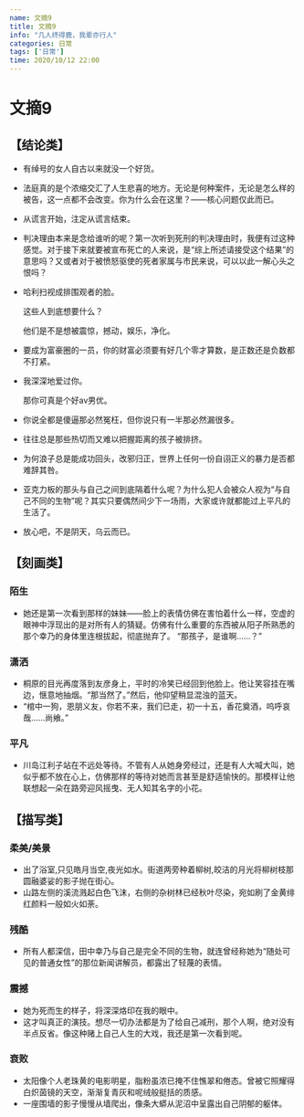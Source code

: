 ```yaml
---
name: 文摘9
title: 文摘9
info: "几人终得鹿，我辈亦行人"
categories: 日常
tags: ['日常']
time: 2020/10/12 22:00
---
```


# 文摘9

## 【结论类】

- 有绰号的女人自古以来就没一个好货。

- 法庭真的是个浓缩交汇了人生悲喜的地方。无论是何种案件，无论是怎么样的被告，这一点都不会改变。你为什么会在这里？——核心问题仅此而已。

- 从谎言开始，注定从谎言结束。

- 判决理由本来是念给谁听的呢？第一次听到死刑的判决理由时，我便有过这种感觉。对于接下来就要被宣布死亡的人来说，是“综上所述请接受这个结果”的意思吗？又或者对于被愤怒驱使的死者家属与市民来说，可以以此一解心头之恨吗？

- 哈利扫视成排围观者的脸。

  这些人到底想要什么？

  他们是不是想被震惊，撼动，娱乐，净化。

- 要成为富豪圈的一员，你的财富必须要有好几个零才算数，是正数还是负数都不打紧。

- 我深深地爱过你。

  那你可真是个好av男优。

- 你说全都是傻逼那必然冤枉，但你说只有一半那必然漏很多。

- 往往总是那些热切而又难以把握距离的孩子被排挤。

- 为何浪子总是能成功回头，改邪归正，世界上任何一份自诩正义的暴力是否都难辞其咎。

- 亚克力板的那头与自己之间到底隔着什么呢？为什么犯人会被众人视为“与自己不同的生物”呢？其实只要偶然间少下一场雨，大家或许就都能过上平凡的生活了。

- 放心吧，不是阴天，乌云而已。

## 【刻画类】

### 陌生

- 她还是第一次看到那样的妹妹——脸上的表情仿佛在害怕着什么一样，空虚的眼神中浮现出的是对所有人的猜疑。仿佛有什么重要的东西被从阳子所熟悉的那个幸乃的身体里连根拔起，彻底抛弃了。
  “那孩子，是谁啊……？”

### 潇洒

- 桐原的目光再度落到友彦身上，平时的冷笑已经回到他脸上。他让笑容挂在嘴边，惬意地抽烟。“那当然了。”然后，他仰望稍显混浊的蓝天。
- “棺中一狗，恩朋义友，你若不来，我们已走，初一十五，香花奠酒，呜呼哀哉……尚飨。”

### 平凡

- 川岛江利子站在不远处等待。不管有人从她身旁经过，还是有人大喊大叫，她似乎都不放在心上，仿佛那样的等待对她而言甚至是舒适愉快的。那模样让他联想起一朵在路旁迎风摇曳、无人知其名字的小花。

## 【描写类】

### 柔美/美景

- 出了浴室,只见皓月当空,夜光如水。街道两旁种着柳树,皎洁的月光将柳树枝那圆融婆娑的影子抛在街心。
- 山路左侧的溪流溅起白色飞沫，右侧的杂树林已经秋叶尽染，宛如刷了金黄绯红颜料一般如火如荼。

### 残酷

- 所有人都深信，田中幸乃与自己是完全不同的生物，就连曾经称她为“随处可见的普通女性”的那位新闻讲解员，都露出了轻蔑的表情。

### 震撼

- 她为死而生的样子，将深深烙印在我的眼中。
- 这才叫真正的演技。想尽一切办法都是为了给自己减刑，那个人啊，绝对没有半点反省。像这种赌上自己人生的大戏，我还是第一次看到呢。

### 衰败

- 太阳像个人老珠黄的电影明星，脂粉虽浓已掩不住憔翠和倦态。曾被它照耀得白炽茵镜的天空，渐渐复青灰和呢绒般挺括的质感。
- 一座围墙的影子慢慢从墙爬出，像条大蟒从泥沼中呈露出自己阴郁的躯体。